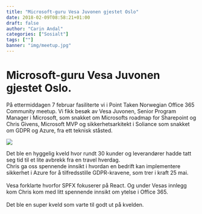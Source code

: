 ```yaml
---
title: "Microsoft-guru Vesa Juvonen gjestet Oslo"
date: 2018-02-09T08:58:21+01:00
draft: false
author: "Carin Andal"
categories: ["Sosialt"]
tags: [""]
banner: "img/meetup.jpg"
---
```

# Microsoft-guru Vesa Juvonen gjestet Oslo.

På ettermiddagen 7 februar fasiliterte vi i Point Taken Norwegian Office 365 Community meetup. Vi fikk besøk av Vesa Juvonen, Senior Program Manager i Microsoft, som snakket om Microsofts roadmap for Sharepoint og Chris Givens, Microsoft MVP og sikkerhetsarkitekt i Soliance som snakket om GDPR og Azure, fra ett teknisk ståsted. 

<img class="img-fluid mt-3 mb-3" src="/img/meetup2.jpg" /> 

Det ble en hyggelig kveld hvor rundt 30 kunder og leverandører hadde tatt seg tid til et lite avbrekk fra en travel hverdag.  
Chris ga oss spennende innsikt i hvordan en bedrift kan implementere sikkerhet i Azure for å tilfredsstille GDPR-kravene, som trer i kraft 25 mai. 
<br>
<br>
Vesa forklarte hvorfor SPFX fokuserer på React. Og under Vesas innlegg kom Chris kom med litt spennende innsikt om ytelse i Office 365. 
<br>
<br>
Det ble en super kveld som varte til godt ut på kvelden. 